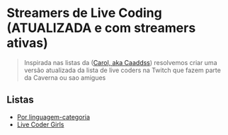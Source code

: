 # Streamers de Live Coding (ATUALIZADA e com streamers ativas)

> Inspirada nas listas da ([Carol, aka Caaddss](https://twitter.com/_caaddss)) resolvemos criar uma versão atualizada da lista de live coders na Twitch que fazem parte da Caverna ou sao amigues


## Listas

- [Por linguagem-categoria](/livecodersbr.md)
- [Live Coder Girls](/mulheres.md)

